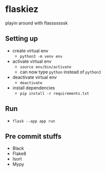 # flaskiez
playin around with flasssssssk

## Setting up
* create virtual env
  * `python3 -m venv env`
* activate virtual env
  * `source env/bin/activate`
  * can now type `python` instead of `python3`
* deactivate virtual env
  * `deactivate` 
* install dependencies
  * `pip install -r requirements.txt`

## Run
* `flask --app app run`

## Pre commit stuffs
* Black
* Flake8
* Isort
* Mypy
